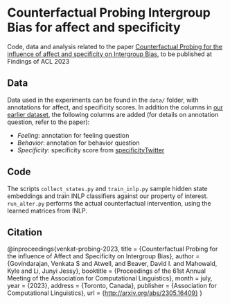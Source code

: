 # Counterfactual Probing Intergroup Bias for affect and specificity

Code, data and analysis related to the paper [Counterfactual Probing for the influence of affect and specificity on Intergroup Bias](http://arxiv.org/abs/2305.16409), to be published at Findings of ACL 2023

## Data

Data used in the experiments can be found in the `data/` folder, with annotations for affect, and specificity scores. In addition the columns in [our earlier dataset](https://github.com/venkatasg/interpersonal-bias/tree/main/data), the following columns are added (for details on annotation question, refer to the paper):

- *Feeling*: annotation for feeling question
- *Behavior*: annotation for behavior question
- *Specificity*: specificity score from [specificityTwitter](https://github.com/cs329yangzhong/specificityTwitter)

## Code

The scripts `collect_states.py` and `train_inlp.py` sample hidden state embeddings and train INLP classifiers against our property of interest. `run_alter.py` performs the actual counterfactual intervention, using the learned matrices from INLP.

## Citation

@inproceedings{venkat-probing-2023,
    title = {Counterfactual Probing for the influence of Affect and Specificity on Intergroup Bias},
    author = {Govindarajan, Venkata S and Atwell, and Beaver, David I. and Mahowald, Kyle and Li, Junyi Jessy},
    booktitle = {Proceedings of the 61st Annual Meeting of the Association for Computational Linguistics},
    month = july,
    year = {2023},
    address = {Toronto, Canada},
    publisher = {Association for Computational Linguistics},
    url = {http://arxiv.org/abs/2305.16409}
}
